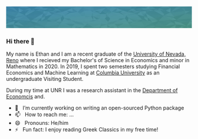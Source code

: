 ![](https://github.com/eolesinski/eolesinski/blob/main/header.png)
### Hi there 👋

My name is Ethan and I am a recent graduate of the [University of Nevada, Reno](https://www.unr.edu) where I recieved my Bachelor's of Science in Economics and minor in Mathematics in 2020. In 2019, I spent two semesters studying Financial Economics and Machine Learning at [Columbia University](https://www.columbia.edu) as an undergraduate Visiting Student.

During my time at UNR I was a research assistant in the [Department of Economcis](https://www.unr.edu/business/departments-and-disciplines/economics) and.

- 🔭 &nbsp;&nbsp;I’m currently working on writing an open-sourced Python package
- 📫 &nbsp;&nbsp;How to reach me: ...
- 😄 &nbsp;&nbsp;Pronouns: He/him
- ⚡ &nbsp;&nbsp;Fun fact: I enjoy reading Greek Classics in my free time!

<!--
**eolesinski/eolesinski** is a ✨ _special_ ✨ repository because its `README.md` (this file) appears on your GitHub profile.

Here are some ideas to get you started:

- 🔭 I’m currently working on ...
- 🌱 I’m currently learning ...
- 👯 I’m looking to collaborate on ...
- 🤔 I’m looking for help with ...
- 💬 Ask me about ...
- 📫 How to reach me: ...
- 😄 Pronouns: ...
- ⚡ Fun fact: ...
-->

